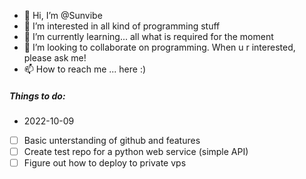 - 👋 Hi, I’m @Sunvibe
- 👀 I’m interested in all kind of programming stuff
- 🌱 I’m currently learning... all what is required for the moment 
- 💞️ I’m looking to collaborate on programming. When u r interested, please ask me!
- 📫 How to reach me ... here :)


##### Things to do:
* 2022-10-09
* [ ] Basic unterstanding of github and features
* [ ] Create test repo for a python web service (simple API)
* [ ] Figure out how to deploy to private vps
<!---
Sunvibe/Sunvibe is a ✨ special ✨ repository because its `README.md` (this file) appears on your GitHub profile.
You can click the Preview link to take a look at your changes.
--->
